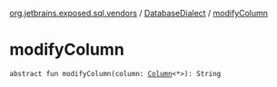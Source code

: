 [org.jetbrains.exposed.sql.vendors](../index.md) / [DatabaseDialect](index.md) / [modifyColumn](.)

# modifyColumn

`abstract fun modifyColumn(column: `[`Column`](../../org.jetbrains.exposed.sql/-column/index.md)`<*>): String`